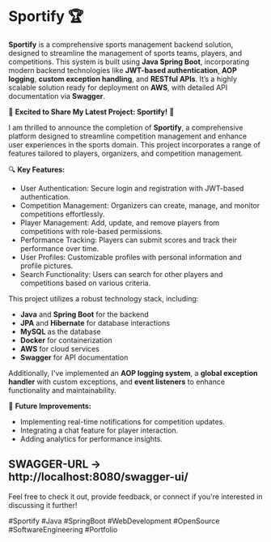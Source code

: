 # Sportify 🏆
**Sportify** is a comprehensive sports management backend solution, designed to streamline the management of sports teams, players, and competitions. This system is built using **Java Spring Boot**, incorporating modern backend technologies like **JWT-based authentication**, **AOP logging**, **custom exception handling**, and **RESTful APIs**. It’s a highly scalable solution ready for deployment on **AWS**, with detailed API documentation via **Swagger**.


🌟 **Excited to Share My Latest Project: Sportify!** 🎉

I am thrilled to announce the completion of **Sportify**, a comprehensive platform designed to streamline competition management and enhance user experiences in the sports domain. This project incorporates a range of features tailored to players, organizers, and competition management.

🔍 **Key Features:**
- User Authentication: Secure login and registration with JWT-based authentication.
- Competition Management: Organizers can create, manage, and monitor competitions effortlessly.
- Player Management: Add, update, and remove players from competitions with role-based permissions.
- Performance Tracking: Players can submit scores and track their performance over time.
- User Profiles: Customizable profiles with personal information and profile pictures.
- Search Functionality: Users can search for other players and competitions based on various criteria.

This project utilizes a robust technology stack, including:
- **Java** and **Spring Boot** for the backend
- **JPA** and **Hibernate** for database interactions
- **MySQL** as the database
- **Docker** for containerization
- **AWS** for cloud services
- **Swagger** for API documentation

Additionally, I've implemented an **AOP logging system**, a **global exception handler** with custom exceptions, and **event listeners** to enhance functionality and maintainability.

📝 **Future Improvements:**
- Implementing real-time notifications for competition updates.
- Integrating a chat feature for player interaction.
- Adding analytics for performance insights.

## SWAGGER-URL -> http://localhost:8080/swagger-ui/

Feel free to check it out, provide feedback, or connect if you're interested in discussing it further!

#Sportify #Java #SpringBoot #WebDevelopment #OpenSource #SoftwareEngineering #Portfolio
